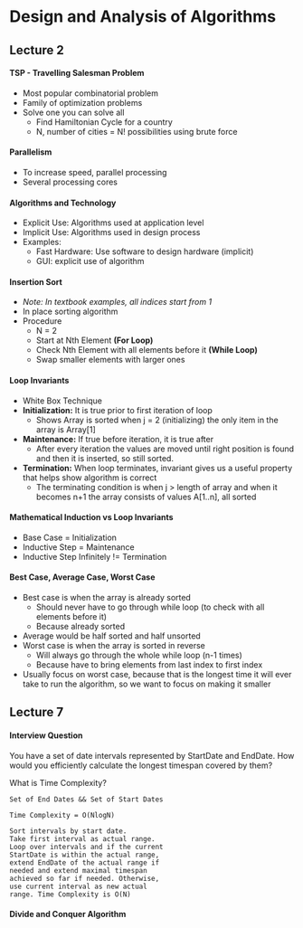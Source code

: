 # Design and Analysis of Algorithms

## Lecture 2

#### TSP - Travelling Salesman Problem
- Most popular combinatorial problem
- Family of optimization problems
- Solve one you can solve all
  - Find Hamiltonian Cycle for a country
  - N, number of cities = N! possibilities using brute force

#### Parallelism
- To increase speed, parallel processing
- Several processing cores

#### Algorithms and Technology
- Explicit Use: Algorithms used at application level
- Implicit Use: Algorithms used in design process
- Examples:
  - Fast Hardware: Use software to design hardware (implicit)
  - GUI: explicit use of algorithm

#### Insertion Sort
- _Note: In textbook examples, all indices start from 1_
- In place sorting algorithm
- Procedure
  - N = 2
  - Start at Nth Element __(For Loop)__
  - Check Nth Element with all elements before it __(While Loop)__
  - Swap smaller elements with larger ones

#### Loop Invariants
- White Box Technique
- __Initialization:__ It is true prior to first iteration of loop
  - Shows Array is sorted when j = 2 (initializing) the only item in the array is Array[1]
- __Maintenance:__ If true before iteration, it is true after
  - After every iteration the values are moved until right position is found and then it is inserted, so still sorted.
- __Termination:__ When loop terminates, invariant gives us a useful property that helps show algorithm is correct
  - The terminating condition is when j > length of array and when it becomes n+1 the array consists of values A[1..n],
  all sorted

#### Mathematical Induction vs Loop Invariants
- Base Case = Initialization
- Inductive Step = Maintenance
- Inductive Step Infinitely != Termination

#### Best Case, Average Case, Worst Case
- Best case is when the array is already sorted
  - Should never have to go through while loop (to check with all elements before it)
  - Because already sorted
- Average would be half sorted and half unsorted
- Worst case is when the array is sorted in reverse
  - Will always go through the whole while loop (n-1 times)
  - Because have to bring elements from last index to first index
- Usually focus on worst case, because that is the longest time it will ever take to run the algorithm, so we want to focus on making it smaller

## Lecture 7

#### Interview Question
You have a set of date intervals represented by StartDate and EndDate. How would you efficiently calculate the longest timespan covered by them?

What is Time Complexity?

```
Set of End Dates && Set of Start Dates

Time Complexity = O(NlogN)

Sort intervals by start date.
Take first interval as actual range.
Loop over intervals and if the current
StartDate is within the actual range,
extend EndDate of the actual range if
needed and extend maximal timespan
achieved so far if needed. Otherwise,
use current interval as new actual
range. Time Complexity is O(N)

```

#### Divide and Conquer Algorithm
